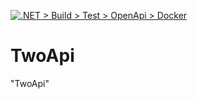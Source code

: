 [![.NET > Build > Test > OpenApi > Docker](https://github.com/kubeosx/TwoApi/actions/workflows/pipeline.yaml/badge.svg)](https://github.com/kubeosx/TwoApi/actions/workflows/pipeline.yaml)

# TwoApi

"TwoApi"


